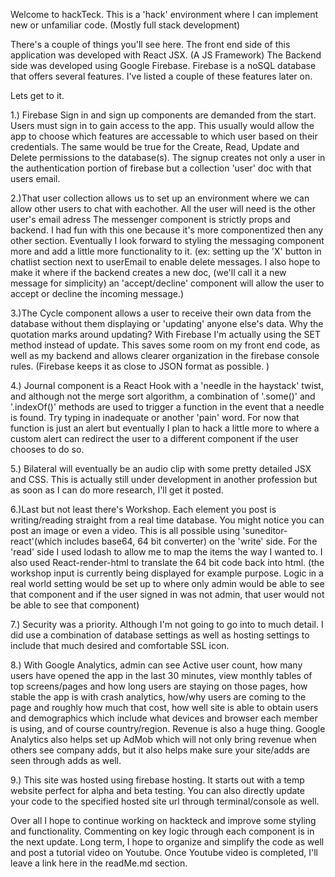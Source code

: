 Welcome to hackTeck. This is a 'hack' environment where I can implement new or unfamiliar code. 
(Mostly full stack development)


There's a couple of things you'll see here. The front end side of this application
was developed with React JSX. (A JS Framework) The Backend side was developed using
Google Firebase. Firebase is a noSQL database that offers several features. I've
listed a couple of these features later on.

Lets get to it.

1.) Firebase Sign in and sign up components are demanded from the start. Users must 
sign in to gain access to the app. This usually would allow the app to choose which
features are accessable to which user based on their credentials. The same would be
true for the Create, Read, Update and Delete permissions to the database(s). The 
signup creates not only a user in the authentication portion of firebase but a collection
'user' doc with that users email. 

2.)That user collection allows us to set up an environment where we can allow other 
users to chat with eachother. All the user will need is the other user's email adress
The messenger component is strictly props and backend. I had fun with this one because 
it's more componentized then any other section. Eventually I look forward to styling 
the messaging component more and add a little more functionality to it.
(ex: setting up the 'X' button in chatlist section next to userEmail to enable
delete messages. I also hope to make it where if the backend creates a new doc, (we'll call
it a new message for simplicity) an 'accept/decline' component will allow the user to 
accept or decline the incoming message.)

3.)The Cycle component allows a user to receive their own data from the database without
them displaying or 'updating' anyone else's data. Why the quotation marks around updating?
With Firebase I'm actually using the SET method instead of update. This saves some room
on my front end code, as well as my backend and allows clearer organization in the firebase console rules. (Firebase keeps it as close to JSON format as possible. )

4.) Journal component is a React Hook with a 'needle in the haystack' twist, and although not the merge sort algorithm, a combination of '.some()' and '.indexOf()' methods are used to trigger a function in the event that a needle is found. Try typing in inadequate or another 'pain' word. For now that function is just an alert but eventually I plan to hack a little more to where a custom alert can redirect the user to a different component if the user chooses to do so.

5.) Bilateral will eventually be an audio clip with some pretty detailed JSX and CSS. This is actually still under development in another profession but as soon as I can do more research, I'll get it posted.

6.)Last but not least there's Workshop. Each element you post is writing/reading straight from a real time database. You might notice you can post an image or even a video. This is all possible using 'suneditor-react'(which includes base64, 64 bit converter) on the 'write' side. For the 'read' side I used lodash to allow me to map the items the way I wanted to. I also used React-render-html to translate the 64 bit code back into html. (the workshop input is currently being displayed for example purpose. Logic in a real world setting would be set up to where only admin would be able to see that component and if the user signed in was not admin, that user would not be able to see that component) 

7.) Security was a priority. Although I'm not going to go into to much detail. I did use a combination of database settings as well as hosting settings to include that much desired and comfortable SSL icon.

8.) With Google Analytics, admin can see Active user count, how many users have opened the app in the last 30 minutes, view monthly tables of top screens/pages and how long users are staying on those pages, how stable the app is with crash analytics, how/why users are coming to the page and roughly how much that cost, how well site is able to obtain users and demographics which include what devices and browser each member is using, and of course country/region. Revenue is also a huge thing. Google Analytics also helps set up AdMob which will not only bring revenue when others see company adds, but it also helps make sure your site/adds are seen through adds as well.

9.) This site was hosted using firebase hosting. It starts out with a temp website perfect for alpha and beta testing. You can also directly update your code to the specified hosted site url through terminal/console as well.


Over all I hope to continue working on hackteck and improve some styling and functionality. Commenting on key logic through each component is in the next update. Long term, I hope to organize and simplify the code as well and post a tutorial video on Youtube. Once Youtube video is completed, I'll leave a link here in the readMe.md section. 
